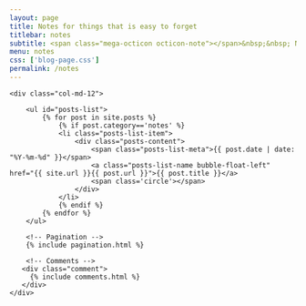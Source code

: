 ```yaml
---
layout: page
title: Notes for things that is easy to forget
titlebar: notes
subtitle: <span class="mega-octicon octicon-note"></span>&nbsp;&nbsp; Notetaking things about settings or configurations
menu: notes
css: ['blog-page.css']
permalink: /notes
---
```


<div class="row">

    <div class="col-md-12">

        <ul id="posts-list">
            {% for post in site.posts %}
                {% if post.category=='notes' %}
                <li class="posts-list-item">
                    <div class="posts-content">
                        <span class="posts-list-meta">{{ post.date | date: "%Y-%m-%d" }}</span>
                        <a class="posts-list-name bubble-float-left" href="{{ site.url }}{{ post.url }}">{{ post.title }}</a>
                        <span class='circle'></span>
                    </div>
                </li>
                {% endif %}
            {% endfor %}
        </ul> 

        <!-- Pagination -->
        {% include pagination.html %}

        <!-- Comments -->
       <div class="comment">
         {% include comments.html %}
       </div>
    </div>

</div>
<script>
    $(document).ready(function(){

        // Enable bootstrap tooltip
        $("body").tooltip({ selector: '[data-toggle=tooltip]' });

    });
</script>